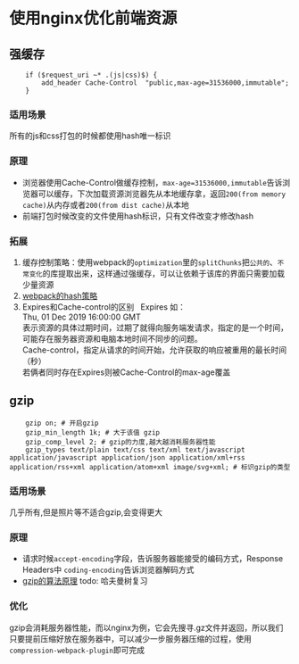 # 使用nginx优化前端资源
## 强缓存
```
    if ($request_uri ~* .(js|css)$) {
        add_header Cache-Control  "public,max-age=31536000,immutable";
    }
```
### 适用场景
所有的js和css打包的时候都使用hash唯一标识
### 原理
- 浏览器使用Cache-Control做缓存控制，`max-age=31536000,immutable`告诉浏览器可以缓存，下次加载资源浏览器先从本地缓存拿，返回`200(from memory cache)`从内存或者`200(from dist cache)`从本地
- 前端打包时候改变的文件使用hash标识，只有文件改变才修改hash
### 拓展
1. 缓存控制策略：使用webpack的`optimization`里的`splitChunks`把`公共的`、`不常变化`的库提取出来，这样通过强缓存，可以让依赖于该库的界面只需要加载少量资源
2. [webpack的hash策略](https://juejin.im/post/5d7eedf0e51d4562165535ae#heading-1)
3. Expires和Cache-control的区别
  Expires 如：Thu, 01 Dec 2019 16:00:00 GMT  
  表示资源的具体过期时间，过期了就得向服务端发请求，指定的是一个时间，可能存在服务器资源和电脑本地时间不同步的问题。  
  Cache-control，指定从请求的时间开始，允许获取的响应被重用的最长时间（秒）  
  若俩者同时存在Expires则被Cache-Control的max-age覆盖


## gzip
```
    gzip on; # 开启gzip
    gzip_min_length 1k; # 大于该值 gzip
    gzip_comp_level 2; # gzip的力度,越大越消耗服务器性能
    gzip_types text/plain text/css text/xml text/javascript application/javascript application/json application/xml+rss application/rss+xml application/atom+xml image/svg+xml; # 标识gzip的类型
```

### 适用场景
几乎所有,但是照片等不适合gzip,会变得更大

### 原理
- 请求时候`accept-encoding`字段，告诉服务器能接受的编码方式，Response Headers中 `coding-encoding`告诉浏览器解码方式
- [gzip的算法原理](https://juejin.im/post/5b793126f265da43351d5125#heading-3) todo: 哈夫曼树复习

### 优化
gzip会消耗服务器性能，而以nginx为例，它会先搜寻.gz文件并返回，所以我们只要提前压缩好放在服务器中，可以减少一步服务器压缩的过程，使用`compression-webpack-plugin`即可完成